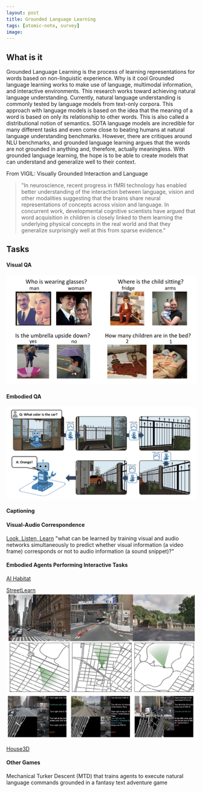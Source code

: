```yaml
---
layout: post
title: Grounded Language Learning
tags: [atomic-note, survey]
image:
---
```


<!--end_excerpt-->
## What is it
Grounded Language Learning is the process of learning representations for words based on non-linguistic experience.
Why is it cool
Grounded language learning works to make use of language, multimodal information, and interactive environments. This research works toward achieving natural language understanding. Currently, natural language understanding is commonly tested by language models from text-only corpora. This approach with language models is based on the idea that the meaning of a word is based on only its relationship to other words. This is also called a distributional notion of semantics. SOTA language models are incredible for many different tasks and even come close to beating humans at natural language understanding benchmarks. However, there are critiques around NLU benchmarks, and grounded language learning argues that the words are not grounded in anything and, therefore, actually meaningless. With grounded language learning, the hope is to be able to create models that can understand and generalize well to their context.

From VIGIL: Visually Grounded Interaction and Language
> "In neuroscience, recent progress in fMRI technology has enabled better understanding of the interaction between language, vision and other modalities suggesting that the brains share neural representations of concepts across vision and language.
In concurrent work, developmental cognitive scientists have argued that word acquisition in children is closely linked to them learning the underlying physical concepts in the real world and that they generalize surprisingly well at this from sparse evidence."

## Tasks
#### Visual QA
![image](/images/posts/visual_qa.png)

#### Embodied QA
![image](/images/posts/embodied_qa.png)

#### Captioning

#### Visual-Audio Correspondence
[Look, Listen, Learn]("https://arxiv.org/abs/1705.08168") "what can be learned by training visual and audio networks simultaneously to predict whether visual information (a video frame) corresponds or not to audio information (a sound snippet)?"

#### Embodied Agents Performing Interactive Tasks
[AI Habitat](https://aihabitat.org/)

[StreetLearn](https://github.com/deepmind/streetlearn)
    ![image](/images/posts/street_learn.png)
    ![image](/images/posts/street_learn2.png)

[House3D](https://github.com/facebookresearch/House3D)

#### Other Games
Mechanical Turker Descent (MTD) that trains agents to execute natural language commands grounded in a fantasy text adventure game
